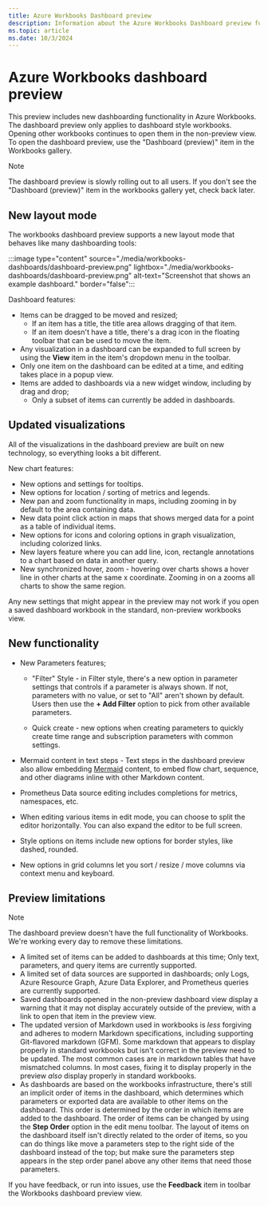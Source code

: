 ```yaml
---
title: Azure Workbooks Dashboard preview
description: Information about the Azure Workbooks Dashboard preview functionality
ms.topic: article
ms.date: 10/3/2024
---
```


# Azure Workbooks dashboard preview

This preview includes new dashboarding functionality in Azure Workbooks. The dashboard preview only applies to dashboard style workbooks. Opening other workbooks continues to open them in the non-preview view. To open the dashboard preview, use the "Dashboard (preview)" item in the Workbooks gallery.

> [!NOTE]
> The dashboard preview is slowly rolling out to all users. If you don't see the "Dashboard (preview)" item in the workbooks gallery yet, check back later.

## New layout mode
The workbooks dashboard preview supports a new layout mode that behaves like many dashboarding tools:

:::image type="content" source="./media/workbooks-dashboards/dashboard-preview.png" lightbox="./media/workbooks-dashboards/dashboard-preview.png" alt-text="Screenshot that shows an example dashboard." border="false":::

Dashboard features:
* Items can be dragged to be moved and resized;
  * If an item has a title, the title area allows dragging of that item.
  * If an item doesn't have a title, there's a drag icon in the floating toolbar that can be used to move the item.
* Any visualization in a dashboard can be expanded to full screen by using the **View** item in the item's dropdown menu in the toolbar.
* Only one item on the dashboard can be edited at a time, and editing takes place in a popup view.
* Items are added to dashboards via a new widget window, including by drag and drop;
  * Only a subset of items can currently be added in dashboards.

## Updated visualizations

All of the visualizations in the dashboard preview are built on new technology, so everything looks a bit different. 

New chart features:
* New options and settings for tooltips.
* New options for location / sorting of metrics and legends.
* New pan and zoom functionality in maps, including zooming in by default to the area containing data.
* New data point click action in maps that shows merged data for a point as a table of individual items.
* New options for icons and coloring options in graph visualization, including colorized links.
* New layers feature where you can add line, icon, rectangle annotations to a chart based on data in another query.
* New synchronized hover, zoom - hovering over charts shows a hover line in other charts at the same x coordinate. Zooming in on a zooms all charts to show the same region.

Any new settings that might appear in the preview may not work if you open a saved dashboard workbook in the standard, non-preview workbooks view.

## New functionality

* New Parameters features;
    * "Filter" Style - in Filter style, there's a new option in parameter settings that controls if a parameter is always shown. If not, parameters with no value, or set to "All" aren't shown by default. Users then use the **+ Add Filter** option to pick from other available parameters.

    * Quick create - new options when creating parameters to quickly create time range and subscription parameters with common settings.

* Mermaid content in text steps - Text steps in the dashboard preview also allow embedding [Mermaid](https://mermaid.js.org/intro/) content, to embed flow chart, sequence, and other diagrams inline with other Markdown content.

* Prometheus Data source editing includes completions for metrics, namespaces, etc.

* When editing various items in edit mode, you can choose to split the editor horizontally. You can also expand the editor to be full screen.

* Style options on items include new options for border styles, like dashed, rounded.

* New options in grid columns let you sort / resize / move columns via context menu and keyboard.

## Preview limitations

> [!NOTE]
> The dashboard preview doesn't have the full functionality of Workbooks. We're working every day to remove these limitations.

* A limited set of items can be added to dashboards at this time; Only text, parameters, and query items are currently supported.
* A limited set of data sources are supported in dashboards; only Logs, Azure Resource Graph, Azure Data Explorer, and Prometheus queries are currently supported.
* Saved dashboards opened in the non-preview dashboard view display a warning that it may not display accurately outside of the preview, with a link to open that item in the preview view.
* The updated version of Markdown used in workbooks is *less* forgiving and adheres to modern Markdown specifications, including supporting Git-flavored markdown (GFM). Some markdown that appears to display properly in standard workbooks but isn't correct in the preview need to be updated. The most common cases are in markdown tables that have mismatched columns. In most cases, fixing it to display properly in the preview *also* display properly in standard workbooks.
* As dashboards are based on the workbooks infrastructure, there's still an implicit order of items in the dashboard, which determines which parameters or exported data are available to other items on the dashboard. This order is determined by the order in which items are added to the dashboard. The  order of items can be changed by using the **Step Order** option in the edit menu toolbar. The layout of items on the dashboard itself isn't directly related to the order of items, so you can do things like move a parameters step to the right side of the dashboard instead of the top; but make sure the parameters step appears in the step order panel above any other items that need those parameters.

If you have feedback, or run into issues, use the **Feedback** item in toolbar the Workbooks dashboard preview view.
